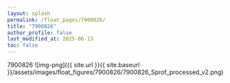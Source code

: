 ```yaml
---
layout: splash
permalink: /float_pages/7900826/
title: "7900826"
author_profile: false
last_modified_at: 2025-06-13
toc: false
---
```

 
7900826
![img-png]({{ site.url }}{{ site.baseurl }}/assets/images/float_figures/7900826/7900826_Sprof_processed_v2.png)